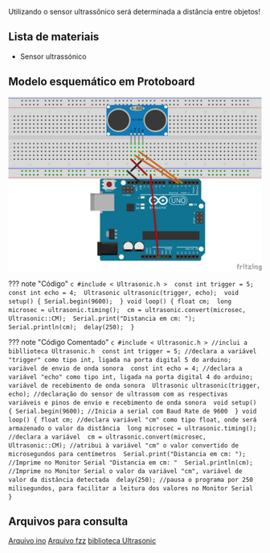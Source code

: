Utilizando o sensor ultrassônico será determinada a distância entre objetos!

## Lista de materiais

 - Sensor ultrassónico

## Modelo esquemático em Protoboard

![Modelo esquemático][proj14png]

??? note "Código"
    ```c
    #include < Ultrasonic.h > 
      const int trigger = 5; 
    const int echo = 4; 
    Ultrasonic ultrasonic(trigger, echo); 
    void setup() {
      Serial.begin(9600); 
    }
    void loop() {
      float cm; 
      long microsec = ultrasonic.timing(); 
      cm = ultrasonic.convert(microsec, Ultrasonic::CM); 
      Serial.print("Distancia em cm: "); 
      Serial.println(cm); 
      delay(250); 
    }
    ```
    
??? note "Código Comentado"
    ```c
    #include < Ultrasonic.h > //inclui a bibllioteca Ultrasonic.h 
      const int trigger = 5; //declara a variável "trigger" como tipo int, ligada na porta digital 5 do arduino; variável de envio de onda sonora 
    const int echo = 4; //declara a variável "echo" como tipo int, ligada na porta digital 4 do arduino; variável de recebimento de onda sonora 
    Ultrasonic ultrasonic(trigger, echo); //declaração do sensor de ultrassom com as respectivas variáveis e pinos de envio e recebimento de onda sonora 
    void setup() {
      Serial.begin(9600); //Inicia a serial com Baud Rate de 9600 
    }
    void loop() {
      float cm; //declara variável "cm" como tipo float, onde será armazenado o valor da distância 
      long microsec = ultrasonic.timing(); //declara a variável 
      cm = ultrasonic.convert(microsec, Ultrasonic::CM); //atribui à variável "cm" o valor convertido de microsegundos para centímetros 
      Serial.print("Distancia em cm: "); //Imprime no Monitor Serial "Distancia em cm: " 
      Serial.println(cm); //Imprime no Monitor Serial o valor da variável "cm", variável de valor da distância detectada 
      delay(250); //pausa o programa por 250 milisegundos, para facilitar a leitura dos valores no Monitor Serial 
    }
    ```

## Arquivos para consulta

[Arquivo ino][proj14ino]
[Arquivo fzz][proj14fzz]
[biblioteca Ultrasonic][Ultrasonic]




[proj14png]: ../img/proj/proj14.png
[proj14ino]: ../arq/proj14.ino
[proj14fzz]: ../arq/proj14.fzz
[Ultrasonic]: ../arq/Ultrasonic-master.zip